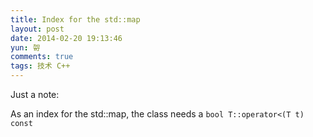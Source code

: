 ```yaml
---
title: Index for the std::map
layout: post
date: 2014-02-20 19:13:46
yun: 哿
comments: true
tags: 技术 C++
---
```


Just a note:

As an index for the std::map, the class needs a `bool T::operator<(T t) const`
